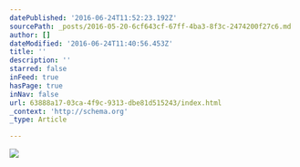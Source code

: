 ```yaml
---
datePublished: '2016-06-24T11:52:23.192Z'
sourcePath: _posts/2016-05-20-6cf643cf-67ff-4ba3-8f3c-2474200f27c6.md
author: []
dateModified: '2016-06-24T11:40:56.453Z'
title: ''
description: ''
starred: false
inFeed: true
hasPage: true
inNav: false
url: 63888a17-03ca-4f9c-9313-dbe81d515243/index.html
_context: 'http://schema.org'
_type: Article

---
```

![](https://s3-us-west-2.amazonaws.com/the-grid-img/p/9714c7c5393774126d0afa1a4a8eb51b3eca54af.jpg)